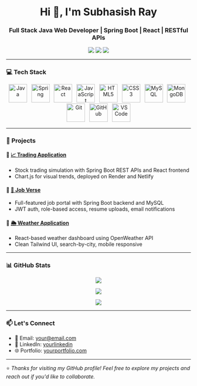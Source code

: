 <h1 align="center">Hi 👋, I'm Subhasish Ray</h1>
<h3 align="center">Full Stack Java Web Developer | Spring Boot | React | RESTful APIs</h3>

<p align="center">
  <a href="https://github.com/yourusername"><img src="https://img.shields.io/github/followers/yourusername?label=Follow&style=social" /></a>
  <a href="mailto:your@email.com"><img src="https://img.shields.io/badge/Email-Contact-blue?logo=gmail" /></a>
  <a href="https://linkedin.com/in/yourlinkedin"><img src="https://img.shields.io/badge/LinkedIn-Connect-blue?logo=linkedin" /></a>
</p>

---

### 💻 Tech Stack

<p align="center">
  <img src="https://cdn.jsdelivr.net/gh/devicons/devicon/icons/java/java-original.svg" width="50" height="50" alt="Java" />
  &nbsp;
  <img src="https://cdn.jsdelivr.net/gh/devicons/devicon/icons/spring/spring-original.svg" width="50" height="50" alt="Spring" title="Spring (leaf)" />
  &nbsp;
  <img src="https://cdn.jsdelivr.net/gh/devicons/devicon/icons/react/react-original.svg" width="50" height="50" alt="React" />
  &nbsp;
  <img src="https://cdn.jsdelivr.net/gh/devicons/devicon/icons/javascript/javascript-original.svg" width="50" height="50" alt="JavaScript" />
  &nbsp;
  <img src="https://cdn.jsdelivr.net/gh/devicons/devicon/icons/html5/html5-original.svg" width="50" height="50" alt="HTML5" />
  &nbsp;
  <img src="https://cdn.jsdelivr.net/gh/devicons/devicon/icons/css3/css3-original.svg" width="50" height="50" alt="CSS3" />
  &nbsp;
  <img src="https://cdn.jsdelivr.net/gh/devicons/devicon/icons/mysql/mysql-original.svg" width="50" height="50" alt="MySQL" />
  &nbsp;
  <img src="https://cdn.jsdelivr.net/gh/devicons/devicon/icons/mongodb/mongodb-original.svg" width="50" height="50" alt="MongoDB" />
  &nbsp;
  <img src="https://cdn.jsdelivr.net/gh/devicons/devicon/icons/git/git-original.svg" width="50" height="50" alt="Git" />
  &nbsp;
  <img src="https://cdn.jsdelivr.net/gh/devicons/devicon/icons/github/github-original.svg" width="50" height="50" alt="GitHub" />
  &nbsp;
  <img src="https://cdn.jsdelivr.net/gh/devicons/devicon/icons/vscode/vscode-original.svg" width="50" height="50" alt="VS Code" />
</p>

---

### 🚀 Projects

#### 🔹 [📈 Trading Application](https://github.com/yourusername/trading-application)
- Stock trading simulation with Spring Boot REST APIs and React frontend
- Chart.js for visual trends, deployed on Render and Netlify

#### 🔹 [💼 Job Verse](https://github.com/yourusername/job-verse)
- Full-featured job portal with Spring Boot backend and MySQL
- JWT auth, role-based access, resume uploads, email notifications

#### 🔹 [🌦️ Weather Application](https://github.com/yourusername/weather-app)
- React-based weather dashboard using OpenWeather API
- Clean Tailwind UI, search-by-city, mobile responsive

---

### 📊 GitHub Stats

<p align="center">
  <img src="https://github-readme-stats.vercel.app/api?username=yourusername&show_icons=true&theme=tokyonight" />
</p>

<p align="center">
  <img src="https://github-readme-streak-stats.herokuapp.com/?user=yourusername&theme=tokyonight" />
</p>

<p align="center">
  <img src="https://github-readme-activity-graph.cyclic.app/graph?username=yourusername&theme=tokyo-night&hide_border=true" />
</p>

---

### 📫 Let's Connect

- 📧 Email: your@email.com  
- 💼 LinkedIn: [yourlinkedin](https://linkedin.com/in/yourlinkedin)  
- 🌐 Portfolio: [yourportfolio.com](https://yourportfolio.com)

---

⭐ *Thanks for visiting my GitHub profile! Feel free to explore my projects and reach out if you'd like to collaborate.*
